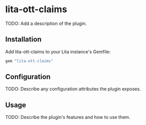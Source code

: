 # lita-ott-claims

TODO: Add a description of the plugin.

## Installation

Add lita-ott-claims to your Lita instance's Gemfile:

``` ruby
gem "lita-ott-claims"
```

## Configuration

TODO: Describe any configuration attributes the plugin exposes.

## Usage

TODO: Describe the plugin's features and how to use them.
